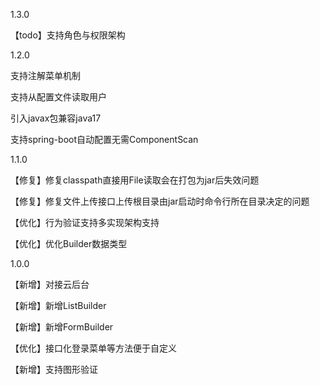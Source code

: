 1.3.0

【todo】支持角色与权限架构

1.2.0

支持注解菜单机制

支持从配置文件读取用户

引入javax包兼容java17

支持spring-boot自动配置无需ComponentScan

1.1.0

【修复】修复classpath直接用File读取会在打包为jar后失效问题

【修复】修复文件上传接口上传根目录由jar启动时命令行所在目录决定的问题

【优化】行为验证支持多实现架构支持

【优化】优化Builder数据类型

1.0.0

【新增】对接云后台

【新增】新增ListBuilder

【新增】新增FormBuilder

【优化】接口化登录菜单等方法便于自定义

【新增】支持图形验证
